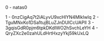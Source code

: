 0 - natas0

1 - 0nzCigAq7t2iALyvU9xcHlYN4MlkIwlq
2 - TguMNxKo1DSa1tujBLuZJnDUlCcUAPlI
3 - 3gqisGdR0pjm6tpkDKdIWO2hSvchLeYH
4 - QryZXc2e0zahULdHrtHxzyYkj59kUxLQ
